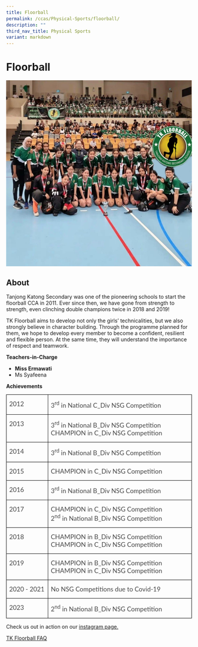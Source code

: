 ```yaml
---
title: Floorball
permalink: /ccas/Physical-Sports/floorball/
description: ""
third_nav_title: Physical Sports
variant: markdown
---
```

# Floorball
![](/images/group%20photo.jpg)

## **About**


Tanjong Katong Secondary was one of the pioneering schools to start the floorball CCA in 2011. Ever since then, we have gone from strength to strength, even clinching double champions         <!-- /\* Font Definitions \*/ @font-face {font-family:"Cambria Math"; panose-1:2 4 5 3 5 4 6 3 2 4; mso-font-charset:0; mso-generic-font-family:roman; mso-font-pitch:variable; mso-font-signature:-536869121 1107305727 33554432 0 415 0;} @font-face {font-family:DengXian; panose-1:2 1 6 0 3 1 1 1 1 1; mso-font-alt:等线; mso-font-charset:134; mso-generic-font-family:auto; mso-font-pitch:variable; mso-font-signature:-1610612033 953122042 22 0 262159 0;} @font-face {font-family:Calibri; panose-1:2 15 5 2 2 2 4 3 2 4; mso-font-charset:0; mso-generic-font-family:swiss; mso-font-pitch:variable; mso-font-signature:-469750017 -1073732485 9 0 511 0;} @font-face {font-family:"\\@DengXian"; panose-1:2 1 6 0 3 1 1 1 1 1; mso-font-charset:134; mso-generic-font-family:auto; mso-font-pitch:variable; mso-font-signature:-1610612033 953122042 22 0 262159 0;} /\* Style Definitions \*/ p.MsoNormal, li.MsoNormal, div.MsoNormal {mso-style-unhide:no; mso-style-qformat:yes; mso-style-parent:""; margin-top:0in; margin-right:0in; margin-bottom:8.0pt; margin-left:0in; line-height:105%; mso-pagination:widow-orphan; font-size:11.0pt; font-family:"Calibri",sans-serif; mso-fareast-font-family:DengXian; mso-fareast-theme-font:minor-fareast;} .MsoChpDefault {mso-style-type:export-only; mso-default-props:yes; font-size:10.0pt; mso-ansi-font-size:10.0pt; mso-bidi-font-size:10.0pt;} @page WordSection1 {size:8.5in 11.0in; margin:1.0in 1.0in 1.0in 1.0in; mso-header-margin:.5in; mso-footer-margin:.5in; mso-paper-source:0;} div.WordSection1 {page:WordSection1;} --> twice in 2018 and 2019!

TK Floorball aims to develop not only the girls’ technicalities, but we also strongly believe in character building. Through the programme planned for them, we hope to develop every member to become a confident, resilient and flexible person. At the same time, they will understand the importance of respect and teamwork.

**Teachers-in-Charge**

*   **Miss Ermawati**
*   Ms Syafeena


**Achievements**

      
<table class="MsoNormalTable" border="0" cellspacing="0" cellpadding="0" style="border-collapse:collapse;mso-yfti-tbllook:1184;mso-padding-alt:0in 0in 0in 0in"><tbody><tr style="mso-yfti-irow:0;mso-yfti-firstrow:yes"><td width="114" valign="top" style="width:85.25pt;border:solid windowtext 1.0pt;
  padding:0in 5.4pt 0in 5.4pt"><p class="MsoNormal" style="mso-margin-top-alt:auto;mso-margin-bottom-alt:auto;
  line-height:normal"><span style="font-size:13.0pt;font-family:&quot;Lato&quot;,sans-serif;
  color:#484848">2012</span></p></td><td width="450" valign="top" style="width:337.5pt;border:solid windowtext 1.0pt;
  border-left:none;padding:0in 5.4pt 0in 5.4pt"><p class="MsoNormal" style="mso-margin-top-alt:auto;mso-margin-bottom-alt:auto;
  line-height:normal"><span style="font-size:13.0pt;font-family:&quot;Lato&quot;,sans-serif;
  color:#484848">3<sup>rd</sup> in National C_Div NSG Competition</span></p></td></tr><tr style="mso-yfti-irow:1"><td width="114" valign="top" style="width:85.25pt;border:solid windowtext 1.0pt;
  border-top:none;padding:0in 5.4pt 0in 5.4pt"><p class="MsoNormal" style="mso-margin-top-alt:auto;mso-margin-bottom-alt:auto;
  line-height:normal"><span style="font-size:13.0pt;font-family:&quot;Lato&quot;,sans-serif;
  color:#484848">2013</span></p></td><td width="450" valign="top" style="width:337.5pt;border-top:none;border-left:
  none;border-bottom:solid windowtext 1.0pt;border-right:solid windowtext 1.0pt;
  padding:0in 5.4pt 0in 5.4pt"><p class="MsoNormal" style="mso-margin-top-alt:auto;mso-margin-bottom-alt:auto;
  line-height:normal"><span style="font-size:13.0pt;font-family:&quot;Lato&quot;,sans-serif;
  color:#484848">3<sup>rd</sup> in National B_Div NSG Competition<br>CHAMPION in C_Div NSG Competition</span></p></td></tr><tr style="mso-yfti-irow:2"><td width="114" valign="top" style="width:85.25pt;border:solid windowtext 1.0pt;
  border-top:none;padding:0in 5.4pt 0in 5.4pt"><p class="MsoNormal" style="mso-margin-top-alt:auto;mso-margin-bottom-alt:auto;
  line-height:normal"><span style="font-size:13.0pt;font-family:&quot;Lato&quot;,sans-serif;
  color:#484848">2014</span></p></td><td width="450" valign="top" style="width:337.5pt;border-top:none;border-left:
  none;border-bottom:solid windowtext 1.0pt;border-right:solid windowtext 1.0pt;
  padding:0in 5.4pt 0in 5.4pt"><p class="MsoNormal" style="mso-margin-top-alt:auto;mso-margin-bottom-alt:auto;
  line-height:normal"><span style="font-size:13.0pt;font-family:&quot;Lato&quot;,sans-serif;
  color:#484848">3<sup>rd</sup> in National B_Div NSG Competition</span></p></td></tr><tr style="mso-yfti-irow:3"><td width="114" valign="top" style="width:85.25pt;border:solid windowtext 1.0pt;
  border-top:none;padding:0in 5.4pt 0in 5.4pt"><p class="MsoNormal" style="mso-margin-top-alt:auto;mso-margin-bottom-alt:auto;
  line-height:normal"><span style="font-size:13.0pt;font-family:&quot;Lato&quot;,sans-serif;
  color:#484848">2015</span></p></td><td width="450" valign="top" style="width:337.5pt;border-top:none;border-left:
  none;border-bottom:solid windowtext 1.0pt;border-right:solid windowtext 1.0pt;
  padding:0in 5.4pt 0in 5.4pt"><p class="MsoNormal" style="mso-margin-top-alt:auto;mso-margin-bottom-alt:auto;
  line-height:normal"><span style="font-size:13.0pt;font-family:&quot;Lato&quot;,sans-serif;
  color:#484848">CHAMPION in C_Div NSG Competition</span></p></td></tr><tr style="mso-yfti-irow:4"><td width="114" valign="top" style="width:85.25pt;border:solid windowtext 1.0pt;
  border-top:none;padding:0in 5.4pt 0in 5.4pt"><p class="MsoNormal" style="mso-margin-top-alt:auto;mso-margin-bottom-alt:auto;
  line-height:normal"><span style="font-size:13.0pt;font-family:&quot;Lato&quot;,sans-serif;
  color:#484848">2016</span></p></td><td width="450" valign="top" style="width:337.5pt;border-top:none;border-left:
  none;border-bottom:solid windowtext 1.0pt;border-right:solid windowtext 1.0pt;
  padding:0in 5.4pt 0in 5.4pt"><p class="MsoNormal" style="mso-margin-top-alt:auto;mso-margin-bottom-alt:auto;
  line-height:normal"><span style="font-size:13.0pt;font-family:&quot;Lato&quot;,sans-serif;
  color:#484848">3<sup>rd</sup> in National B_Div NSG Competition</span></p></td></tr><tr style="mso-yfti-irow:5"><td width="114" valign="top" style="width:85.25pt;border:solid windowtext 1.0pt;
  border-top:none;padding:0in 5.4pt 0in 5.4pt"><p class="MsoNormal" style="mso-margin-top-alt:auto;mso-margin-bottom-alt:auto;
  line-height:normal"><span style="font-size:13.0pt;font-family:&quot;Lato&quot;,sans-serif;
  color:#484848">2017</span></p></td><td width="450" valign="top" style="width:337.5pt;border-top:none;border-left:
  none;border-bottom:solid windowtext 1.0pt;border-right:solid windowtext 1.0pt;
  padding:0in 5.4pt 0in 5.4pt"><p class="MsoNormal" style="mso-margin-top-alt:auto;mso-margin-bottom-alt:auto;
  line-height:normal"><span style="font-size:13.0pt;font-family:&quot;Lato&quot;,sans-serif;
  color:#484848">CHAMPION in C_Div NSG Competition<br>2<sup>nd</sup> in National B_Div NSG Competition</span></p></td></tr><tr style="mso-yfti-irow:6"><td width="114" valign="top" style="width:85.25pt;border:solid windowtext 1.0pt;
  border-top:none;padding:0in 5.4pt 0in 5.4pt"><p class="MsoNormal" style="mso-margin-top-alt:auto;mso-margin-bottom-alt:auto;
  line-height:normal"><span style="font-size:13.0pt;font-family:&quot;Lato&quot;,sans-serif;
  color:#484848">2018</span></p></td><td width="450" valign="top" style="width:337.5pt;border-top:none;border-left:
  none;border-bottom:solid windowtext 1.0pt;border-right:solid windowtext 1.0pt;
  padding:0in 5.4pt 0in 5.4pt"><p class="MsoNormal" style="mso-margin-top-alt:auto;mso-margin-bottom-alt:auto;
  line-height:normal"><span style="font-size:13.0pt;font-family:&quot;Lato&quot;,sans-serif;
  color:#484848">CHAMPION in B_Div NSG Competition<br>CHAMPION in C_Div NSG Competition</span></p></td></tr><tr style="mso-yfti-irow:7"><td width="114" valign="top" style="width:85.25pt;border:solid windowtext 1.0pt;
  border-top:none;padding:0in 5.4pt 0in 5.4pt"><p class="MsoNormal" style="mso-margin-top-alt:auto;mso-margin-bottom-alt:auto;
  line-height:normal"><span style="font-size:13.0pt;font-family:&quot;Lato&quot;,sans-serif;
  color:#484848">2019</span></p></td><td width="450" valign="top" style="width:337.5pt;border-top:none;border-left:
  none;border-bottom:solid windowtext 1.0pt;border-right:solid windowtext 1.0pt;
  padding:0in 5.4pt 0in 5.4pt"><p class="MsoNormal" style="mso-margin-top-alt:auto;mso-margin-bottom-alt:auto;
  line-height:normal"><span style="font-size:13.0pt;font-family:&quot;Lato&quot;,sans-serif;
  color:#484848">CHAMPION in B_Div NSG Competition<br>CHAMPION in C_Div NSG Competition</span></p></td></tr><tr style="mso-yfti-irow:8"><td width="114" valign="top" style="width:85.25pt;border:solid windowtext 1.0pt;
  border-top:none;padding:0in 5.4pt 0in 5.4pt"><p class="MsoNormal" style="mso-margin-top-alt:auto;mso-margin-bottom-alt:auto;
  line-height:normal"><span style="font-size:13.0pt;font-family:&quot;Lato&quot;,sans-serif;
  color:#484848">2020 - 2021</span></p></td><td width="450" valign="top" style="width:337.5pt;border-top:none;border-left:
  none;border-bottom:solid windowtext 1.0pt;border-right:solid windowtext 1.0pt;
  padding:0in 5.4pt 0in 5.4pt"><p class="MsoNormal" style="mso-margin-top-alt:auto;mso-margin-bottom-alt:auto;
  line-height:normal"><span style="font-size:13.0pt;font-family:&quot;Lato&quot;,sans-serif;
  color:#484848">No NSG Competitions due to Covid-19</span></p></td></tr><tr style="mso-yfti-irow:9;mso-yfti-lastrow:yes"><td width="114" valign="top" style="width:85.25pt;border:solid windowtext 1.0pt;
  border-top:none;padding:0in 5.4pt 0in 5.4pt"><p class="MsoNormal" style="mso-margin-top-alt:auto;mso-margin-bottom-alt:auto;
  line-height:normal"><span style="font-size:13.0pt;font-family:&quot;Lato&quot;,sans-serif;
  color:#484848">2023</span></p></td><td width="450" valign="top" style="width:337.5pt;border-top:none;border-left:
  none;border-bottom:solid windowtext 1.0pt;border-right:solid windowtext 1.0pt;
  padding:0in 5.4pt 0in 5.4pt"><p class="MsoNormal" style="mso-margin-top-alt:auto;mso-margin-bottom-alt:auto;
  line-height:normal"><span style="font-size:13.0pt;font-family:&quot;Lato&quot;,sans-serif;
  color:#484848">2<sup>nd</sup> in National B_Div NSG Competition</span></p></td></tr></tbody></table>
	
Check us out in action on our
[instagram page. ](https://www.instagram.com/tk_floorball/)

[TK Floorball FAQ](https://tinyurl.com/tkfloorballfaq)